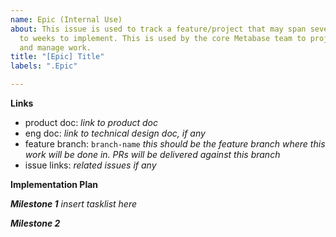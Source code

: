 ```yaml
---
name: Epic (Internal Use)
about: This issue is used to track a feature/project that may span several days
  to weeks to implement. This is used by the core Metabase team to project plan
  and manage work.
title: "[Epic] Title"
labels: ".Epic"

---
```


**Links**
- product doc: _link to product doc_
- eng doc: _link to technical design doc, if any_
- feature branch: `branch-name` _this should be the feature branch where this work will be done in. PRs will be delivered against this branch_
- issue links: _related issues if any_

**Implementation Plan**


***Milestone 1***
_insert tasklist here_

***Milestone 2***

